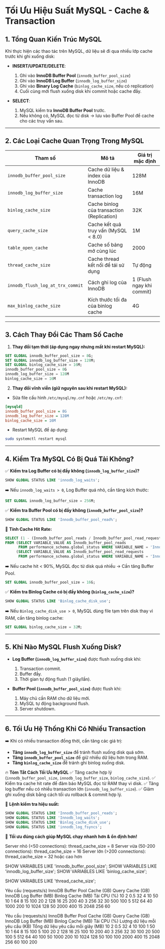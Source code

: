 # Tối Ưu Hiệu Suất MySQL - Cache & Transaction

## 1. Tổng Quan Kiến Trúc MySQL
Khi thực hiện các thao tác trên MySQL, dữ liệu sẽ đi qua nhiều lớp cache trước khi ghi xuống disk:
- **INSERT/UPDATE/DELETE**:
  1. Ghi vào **InnoDB Buffer Pool** (`innodb_buffer_pool_size`)
  2. Ghi vào **InnoDB Log Buffer** (`innodb_log_buffer_size`)
  3. Ghi vào **Binary Log Cache** (`binlog_cache_size`, nếu có replication)
  4. Cuối cùng mới flush xuống disk khi commit hoặc cache đầy.

- **SELECT**:
  1. MySQL kiểm tra **InnoDB Buffer Pool** trước.
  2. Nếu không có, MySQL đọc từ disk → lưu vào Buffer Pool để cache cho các truy vấn sau.

---
## 2. Các Loại Cache Quan Trọng Trong MySQL

| **Tham số**                   | **Mô tả** | **Giá trị mặc định** |
|--------------------------------|-----------|-----------------|
| `innodb_buffer_pool_size`       | Cache dữ liệu & index của InnoDB | 128M |
| `innodb_log_buffer_size`        | Cache transaction log | 16M |
| `binlog_cache_size`             | Cache binlog của transaction (Replication) | 32K |
| `query_cache_size`              | Cache kết quả truy vấn (MySQL < 8.0) | 1M |
| `table_open_cache`              | Cache số bảng mở cùng lúc | 2000 |
| `thread_cache_size`             | Cache thread kết nối để tái sử dụng | Tự động |
| `innodb_flush_log_at_trx_commit`| Cách ghi log của InnoDB | 1 (Flush ngay khi commit) |
| `max_binlog_cache_size`         | Kích thước tối đa của binlog cache | 4G |

---
## 3. Cách Thay Đổi Các Tham Số Cache

1. **Thay đổi tạm thời (áp dụng ngay nhưng mất khi restart MySQL):**
```sql
SET GLOBAL innodb_buffer_pool_size = 8G;
SET GLOBAL innodb_log_buffer_size = 128M;
SET GLOBAL binlog_cache_size = 16M;
innodb_buffer_pool_size = 8G
innodb_log_buffer_size = 128M
binlog_cache_size = 16M
```

2. **Thay đổi vĩnh viễn (giữ nguyên sau khi restart MySQL):**
- Sửa file cấu hình `/etc/mysql/my.cnf` hoặc `/etc/my.cnf`:
```ini
[mysqld]
innodb_buffer_pool_size = 8G
innodb_log_buffer_size = 128M
binlog_cache_size = 16M
```
- Restart MySQL để áp dụng:
```bash
sudo systemctl restart mysql
```

---
## 4. Kiểm Tra MySQL Có Bị Quá Tải Không?

✅ **Kiểm tra Log Buffer có bị đầy không (`innodb_log_buffer_size`)?**
```sql
SHOW GLOBAL STATUS LIKE 'innodb_log_waits';
```
➡️ Nếu `innodb_log_waits > 0`, Log Buffer quá nhỏ, cần tăng kích thước:
```sql
SET GLOBAL innodb_log_buffer_size = 256M;
```

✅ **Kiểm tra Buffer Pool có bị đầy không (`innodb_buffer_pool_size`)?**
```sql
SHOW GLOBAL STATUS LIKE 'Innodb_buffer_pool_read%';
```
📌 **Tính Cache Hit Rate:**
```sql
SELECT (1 - (Innodb_buffer_pool_reads / Innodb_buffer_pool_read_requests)) * 100 AS cache_hit_rate
FROM (SELECT VARIABLE_VALUE AS Innodb_buffer_pool_reads
      FROM performance_schema.global_status WHERE VARIABLE_NAME = 'Innodb_buffer_pool_reads') AS A,
     (SELECT VARIABLE_VALUE AS Innodb_buffer_pool_read_requests
      FROM performance_schema.global_status WHERE VARIABLE_NAME = 'Innodb_buffer_pool_read_requests') AS B;
```
➡️ Nếu cache hit < 90%, MySQL đọc từ disk quá nhiều → Cần tăng Buffer Pool.
```sql
SET GLOBAL innodb_buffer_pool_size = 16G;
```

✅ **Kiểm tra Binlog Cache có bị đầy không (`binlog_cache_size`)?**
```sql
SHOW GLOBAL STATUS LIKE 'Binlog_cache_disk_use';
```
➡️ Nếu `Binlog_cache_disk_use > 0`, MySQL dùng file tạm trên disk thay vì RAM, cần tăng binlog cache:
```sql
SET GLOBAL binlog_cache_size = 32M;
```

---
## 5. Khi Nào MySQL Flush Xuống Disk?

- **Log Buffer (`innodb_log_buffer_size`)** được flush xuống disk khi:
  1. Transaction commit.
  2. Buffer đầy.
  3. Thời gian tự động flush (1 giây/lần).

- **Buffer Pool (`innodb_buffer_pool_size`)** được flush khi:
  1. Máy chủ cần RAM cho dữ liệu mới.
  2. MySQL tự động background flush.
  3. Server shutdown.

---
## 6. Tối Ưu Hệ Thống Khi Có Nhiều Transaction
➡️ Khi có nhiều transaction đồng thời, cần tăng các giá trị:
- **Tăng `innodb_log_buffer_size`** để tránh flush xuống disk quá sớm.
- **Tăng `innodb_buffer_pool_size`** để giữ nhiều dữ liệu hơn trong RAM.
- **Tăng `binlog_cache_size`** để tránh ghi binlog xuống disk.

🔥 **Tóm Tắt Cách Tối Ưu MySQL**
✅ Tăng cache hợp lý (`innodb_buffer_pool_size`, `innodb_log_buffer_size`, `binlog_cache_size`).
✅ Kiểm tra cache hit rate để đảm bảo MySQL đọc từ RAM thay vì disk.
✅ Tăng log buffer nếu có nhiều transaction lớn (`innodb_log_buffer_size`).
✅ Giảm ghi xuống disk bằng cách tối ưu rollback & commit hợp lý.

📌 **Lệnh kiểm tra hiệu suất:**
```sql
SHOW GLOBAL STATUS LIKE 'Innodb_buffer_pool_reads';
SHOW GLOBAL STATUS LIKE 'Innodb_log_waits';
SHOW GLOBAL STATUS LIKE 'Binlog_cache_disk_use';
SHOW GLOBAL STATUS LIKE 'innodb_log_fsyncs';
```
🚀 **Tối ưu đúng cách giúp MySQL chạy nhanh hơn & ổn định hơn!**

Server nhỏ (<50 connections): thread_cache_size = 8
Server vừa (50-200 connections): thread_cache_size = 16
Server lớn (>200 connections): thread_cache_size = 32 hoặc cao hơn

SHOW VARIABLES LIKE 'innodb_buffer_pool_size';
SHOW VARIABLES LIKE 'innodb_log_buffer_size';
SHOW VARIABLES LIKE 'binlog_cache_size';

SHOW VARIABLES LIKE 'thread_cache_size';

Yêu cầu (requests/s)	InnoDB Buffer Pool Cache (GB)	Query Cache (GB)	InnoDB Log Buffer (MB)	Binlog Cache (MB)	Tải CPU (%)
10	2	0.5	32	4	10
50	10	1	64	8	15
100	20	2	128	16	25
200	40	3	256	32	30
500	100	5	512	64	40
1000	200	10	1024	128	50
2000	400	15	2048	256	60


Yêu cầu (requests/s)	InnoDB Buffer Pool Cache (GB)	Query Cache (GB)	InnoDB Log Buffer (MB)	Binlog Cache (MB)	Tải CPU (%)	Lượng dữ liệu mỗi yêu cầu (KB)	Tổng dữ liệu yêu cầu mỗi giây (MB)
10	2	0.5	32	4	10	100	1
50	10	1	64	8	15	100	5
100	20	2	128	16	25	100	10
200	40	3	256	32	30	100	20
500	100	5	512	64	40	100	50
1000	200	10	1024	128	50	100	100
2000	400	15	2048	256	60	100	200